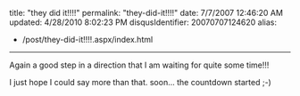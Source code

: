 title: "they did it!!!!"
permalink: "they-did-it!!!!"
date: 7/7/2007 12:46:20 AM
updated: 4/28/2010 8:02:23 PM
disqusIdentifier: 20070707124620
alias:
 - /post/they-did-it!!!!.aspx/index.html
---
Again a good step in a direction that I am waiting for quite some time!!!

I just hope I could say more than that. soon... the countdown started ;-)
